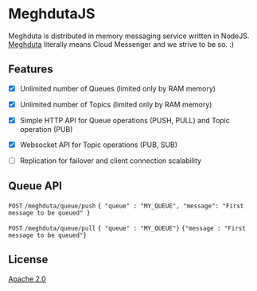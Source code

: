 # MeghdutaJS
Meghduta is distributed in memory messaging service written in NodeJS. [Meghduta](https://en.wikipedia.org/wiki/Meghad%C5%ABta) literally means Cloud Messenger and we strive to be so. :)

## Features
- [X] Unlimited number of Queues (limited only by RAM memory)  
- [X] Unlimited number of Topics (limited only by RAM memory)
- [X] Simple HTTP API for Queue operations (PUSH, PULL) and Topic operation (PUB)
- [X] Websocket API for Topic operations (PUB, SUB)
- [ ] Replication for failover and client connection scalability


## Queue API

`POST`  `/meghduta/queue/push` `{ "queue" : "MY_QUEUE", "message": "First message to be queued" }`

`POST` `/meghduta/queue/pull`  `{ "queue" : "MY_QUEUE"}` `{"message : "First message to be queued"}`



## License
[Apache 2.0](https://www.apache.org/licenses/LICENSE-2.0) 
